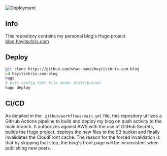 ![Deployment](https://github.com/what-name/heyitschris.com-blog/workflows/Deploy%20to%20S3%20bucket/badge.svg)

## Info
This repository contains my personal blog's Hugo project.
[blog.heyitschris.com](https://blog.heyitschris.com)

## Deploy
```bash
git clone https://github.com/what-name/heyitschris.com-blog
cd heyitschris.com-blog
hugo
# edit config.toml file under distribution
hugo deploy
```

## CI/CD
As detailed in the `.github/workflows/main.yml` file, this repository utilizes a GitHub Actions pipeline to build and deploy my blog on push activity to the main branch. It authorizes against AWS with the use of GitHub Secrets, builds the Hugo project, deploys the new files to the S3 bucket and finally invalidates the CloudFront cache. The reason for the forced invalidation is that by skipping that step, the blog's front page will be inconsistent when publishing new posts.